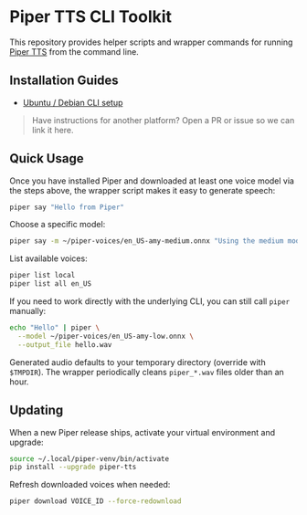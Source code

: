 # Piper TTS CLI Toolkit

This repository provides helper scripts and wrapper commands for running [Piper TTS](https://github.com/rhasspy/piper) from the command line.

## Installation Guides

- [Ubuntu / Debian CLI setup](./INSTALL-UBUNTU.md)

> Have instructions for another platform? Open a PR or issue so we can link it here.

## Quick Usage

Once you have installed Piper and downloaded at least one voice model via the steps above, the wrapper script makes it easy to generate speech:

```bash
piper say "Hello from Piper"
```

Choose a specific model:
```bash
piper say -m ~/piper-voices/en_US-amy-medium.onnx "Using the medium model."
```

List available voices:
```bash
piper list local
piper list all en_US
```

If you need to work directly with the underlying CLI, you can still call `piper` manually:
```bash
echo "Hello" | piper \
  --model ~/piper-voices/en_US-amy-low.onnx \
  --output_file hello.wav
```

Generated audio defaults to your temporary directory (override with `$TMPDIR`). The wrapper periodically cleans `piper_*.wav` files older than an hour.

## Updating

When a new Piper release ships, activate your virtual environment and upgrade:

```bash
source ~/.local/piper-venv/bin/activate
pip install --upgrade piper-tts
```

Refresh downloaded voices when needed:

```bash
piper download VOICE_ID --force-redownload
```
